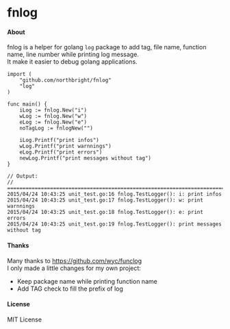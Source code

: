 
# fnlog

#### About

fnlog is a helper for golang `log` package to add tag, file name, function name, line number while printing log message.  
It make it easier to debug golang applications.

    import (
        "github.com/northbright/fnlog"
        "log"
    )

    func main() {
        iLog := fnlog.New("i")
        wLog := fnlog.New("w")
        eLog := fnlog.New("e")
        noTagLog := fnlogNew("")

        iLog.Printf("print infos")
        wLog.Printf("print warnnings")
        eLog.Printf("print errors")
        newLog.Printf("print messages without tag")    
    }

    // Output:
    // ===============================================================================
    2015/04/24 10:43:25 unit_test.go:16 fnlog.TestLogger(): i: print infos
    2015/04/24 10:43:25 unit_test.go:17 fnlog.TestLogger(): w: print warnnings
    2015/04/24 10:43:25 unit_test.go:18 fnlog.TestLogger(): e: print errors
    2015/04/24 10:43:25 unit_test.go:19 fnlog.TestLogger(): print messages without tag

#### Thanks

Many thanks to <https://github.com/wyc/funclog>  
I only made a little changes for my own project:  

* Keep package name while printing function name
* Add TAG check to fill the prefix of log

####  License

MIT License

